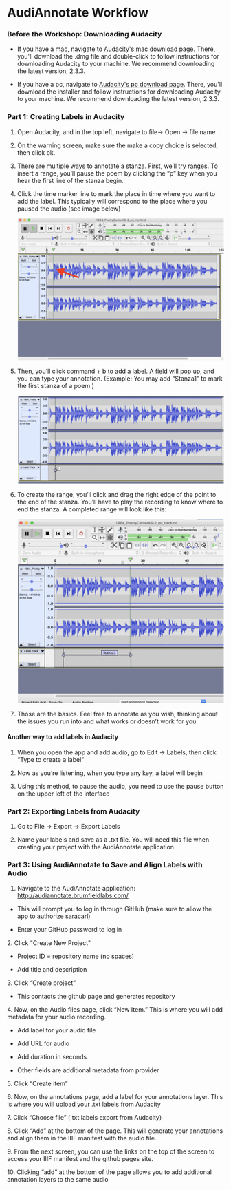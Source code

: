 # AudiAnnotate Workflow

### Before the Workshop: Downloading Audacity

* If you have a mac, navigate to [Audacity's mac download page](https://www.audacityteam.org/download/mac/). There, you'll download the .dmg file and double-click to follow instructions for downloading Audacity to your machine. We recommend downloading the latest version, 2.3.3.

* If you have a pc, navigate to [Audacity's pc download page](https://www.audacityteam.org/download/windows/). There, you'll download the installer and follow instructions for downloading Audacity to your machine. We recommend downloading the latest version, 2.3.3.

### Part 1: Creating Labels in Audacity

1. Open Audacity, and in the top left, navigate to file→ Open → file name

2. On the warning screen, make sure the make a copy choice is selected, then click ok.

3. There are multiple ways to annotate a stanza. First, we’ll try ranges. To insert a range, you’ll pause the poem by clicking the “p” key when you hear the first line of the stanza begin. 

4. Click the time marker line to mark the place in time where you want to add the label. This typically will correspond to the place where you paused the audio (see image below)

    ![image](Pages-Images/workflowclickimage.png) 

5. Then, you’ll click command + b to add a label. A field will pop up, and you can type your annotation. (Example: You may add “Stanza1” to mark the first stanza of a poem.)

    ![image](Pages-Images/workflowlabeltypeimage.png)

6. To create the range, you’ll click and drag the right edge of the point to the end of the stanza. You’ll have to play the recording to know where to end the stanza. A completed range will look like this: 

    ![image](Pages-Images/workflowrangeimage.png)

7. Those are the basics. Feel free to annotate as you wish, thinking about the issues you run into and what works or doesn’t work for you. 

#### Another way to add labels in Audacity

1. When you open the app and add audio, go to Edit → Labels, then click “Type to create a label”

2. Now as you’re listening, when you type any key, a label will begin

3. Using this method, to pause the audio, you need to use the pause button on the upper left of the interface

### Part 2: Exporting Labels from Audacity

1. Go to File → Export → Export Labels

2. Name your labels and save as a .txt file. You will need this file when creating your project with the AudiAnnotate application. 

### Part 3: Using AudiAnnotate to Save and Align Labels with Audio

1. Navigate to the AudiAnnotate application: http://audiannotate.brumfieldlabs.com/

  * This will prompt you to log in through GitHub (make sure to allow the app to authorize saracarl)

  * Enter your GitHub password to log in

2\. Click "Create New Project"

  * Project ID = repository name (no spaces)

  * Add title and description

3\. Click “Create project”

  * This contacts the github page and  generates repository

4\. Now, on the Audio files page, click “New Item.” This is where you will add metadata for your audio recording.

  * Add label for your audio file
  
  * Add URL for  audio 
  
  * Add duration in seconds
  
  * Other fields are additional metadata from provider
  
5\. Click “Create item” 

6\. Now, on the  annotations page, add a label for your annotations layer. This is where you will upload your .txt labels from Audacity

7\. Click “Choose file”  (.txt labels export from Audacity) 

8\. Click “Add” at the bottom of the page. This will generate your annotations and align them in the IIIF manifest with the audio file. 

9\. From the next screen, you can use the links on the top of the  screen to access your  IIIF manifest and the github pages site. 

10\. Clicking “add” at the bottom of the page allows you to add additional annotation layers to the same audio 















